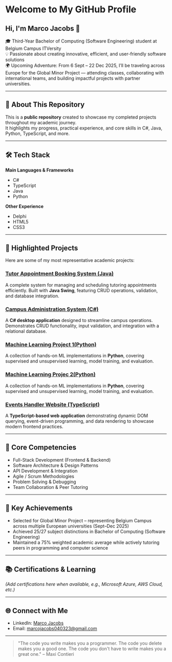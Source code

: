 # Welcome to My GitHub Profile  

## Hi, I'm Marco Jacobs 🚀  

🎓 Third-Year Bachelor of Computing (Software Engineering) student at Belgium Campus ITVersity  
💡 Passionate about creating innovative, efficient, and user-friendly software solutions  
🌍 Upcoming Adventure: From 6 Sept – 22 Dec 2025, I’ll be traveling across Europe for the Global Minor Project — attending classes, collaborating with international teams, and building impactful projects with partner universities.  

---

## 📂 About This Repository  

This is a **public repository** created to showcase my completed projects throughout my academic journey.  
It highlights my progress, practical experience, and core skills in C#, Java, Python, TypeScript, and more.  

---

## 🛠 Tech Stack  

**Main Languages & Frameworks**  
- C#  
- TypeScript  
- Java  
- Python  

**Other Experience**  
- Delphi  
- HTML5  
- CSS3  

---

## 🚀 Highlighted Projects  

Here are some of my most representative academic projects:  

### [Tutor Appointment Booking System (Java)](https://github.com/MarcoJacobs040323/Tutor-appointment-booking-system---Java)  
A complete system for managing and scheduling tutoring appointments efficiently. Built with **Java Swing**, featuring CRUD operations, validation, and database integration.  

### [Campus Administration System (C#)](https://github.com/MarcoJacobs040323/Campus-Administartion-System---C-Sharp)  
A **C# desktop application** designed to streamline campus operations. Demonstrates CRUD functionality, input validation, and integration with a relational database.  

### [Machine Learning Project 1(Python)](https://github.com/MarcoJacobs040323/Machine-Learning-1---Python)  
A collection of hands-on ML implementations in **Python**, covering supervised and unsupervised learning, model training, and evaluation.  

### [Machine Learning Projec 2(Python)](https://github.com/MarcoJacobs040323/Machine-Learning-2---Python)  
A collection of hands-on ML implementations in **Python**, covering supervised and unsupervised learning, model training, and evaluation. 

### [Events Handler Website (TypeScript)](https://github.com/MarcoJacobs040323/Events-handler-website---Typescript)  
A **TypeScript-based web application** demonstrating dynamic DOM querying, event-driven programming, and data rendering to showcase modern frontend practices.  

---

## 🧠 Core Competencies  

- Full-Stack Development (Frontend & Backend)  
- Software Architecture & Design Patterns  
- API Development & Integration  
- Agile / Scrum Methodologies  
- Problem Solving & Debugging  
- Team Collaboration & Peer Tutoring  

---

## 🏅 Key Achievements  

- Selected for Global Minor Project – representing Belgium Campus across multiple European universities (Sept–Dec 2025)  
- Achieved 25/27 subject distinctions in Bachelor of Computing (Software Engineering)  
- Maintained a 75% weighted academic average while actively tutoring peers in programming and computer science  

---

## 📚 Certifications & Learning  

*(Add certifications here when available, e.g., Microsoft Azure, AWS Cloud, etc.)*  

---

## 🌐 Connect with Me  

- LinkedIn: [Marco Jacobs](https://www.linkedin.com/in/marco-jacobs-572b46329/)
- Email: [marcojacobs040323@gmail.com](mailto:marcojacobs040323@gmail.com)
---

> "The code you write makes you a programmer. The code you delete makes you a good one. The code you don't have to write makes you a great one." – Maxi Contieri  

